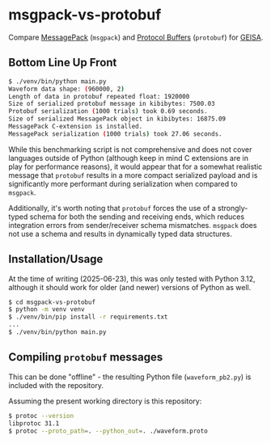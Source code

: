 # msgpack-vs-protobuf
Compare [MessagePack](https://msgpack.org/) (`msgpack`) and [Protocol Buffers](https://protobuf.dev/)
(`protobuf`) for [GEISA](https://lfenergy.org/projects/geisa/).

## Bottom Line Up Front

```bash console
$ ./venv/bin/python main.py
Waveform data shape: (960000, 2)
Length of data in protobuf repeated float: 1920000
Size of serialized protobuf message in kibibytes: 7500.03
Protobuf serialization (1000 trials) took 0.69 seconds.
Size of serialized MessagePack object in kibibytes: 16875.09
MessagePack C-extension is installed.
MessagePack serialization (1000 trials) took 27.06 seconds.
```

While this benchmarking script is not comprehensive and does not
cover languages outside of Python (although keep in mind C extensions
are in play for performance reasons), it would appear that for a
somewhat realistic message that `protobuf` results in a more compact
serialized payload and is significantly more performant during
serialization when compared to `msgpack`.

Additionally, it's worth noting that `protobuf` forces the use of a
strongly-typed schema for both the sending and receiving ends, which
reduces integration errors from sender/receiver schema mismatches.
`msgpack` does not use a schema and results in dynamically typed data
structures.

## Installation/Usage

At the time of writing (2025-06-23), this was only tested with Python 3.12,
although it should work for older (and newer) versions of Python as well.

```bash console
$ cd msgpack-vs-protobuf
$ python -m venv venv
$ ./venv/bin/pip install -r requirements.txt
...
$ ./venv/bin/python main.py
```

## Compiling `protobuf` messages

This can be done "offline" - the resulting Python file (`waveform_pb2.py`) is
included with the repository.

Assuming the present working directory is this repository:

```bash console
$ protoc --version
libprotoc 31.1
$ protoc --proto_path=. --python_out=. ./waveform.proto
```
